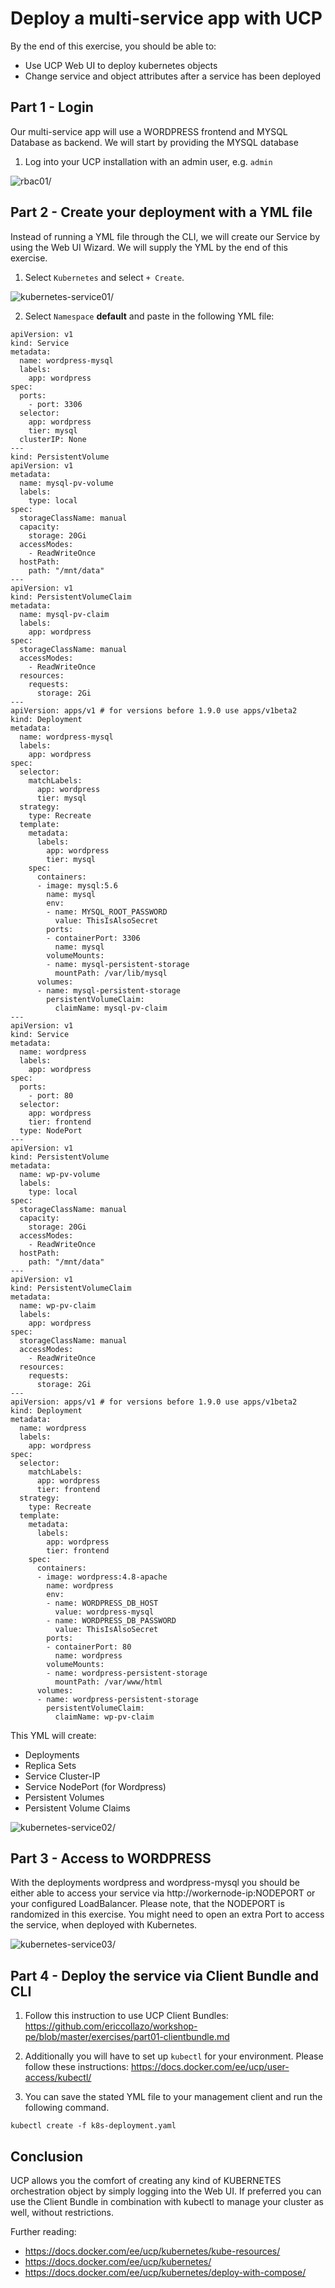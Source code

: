 # Deploy a multi-service app with UCP

By the end of this exercise, you should be able to:

 - Use UCP Web UI to deploy kubernetes objects
 - Change service and object attributes after a service has been deployed


## Part 1 - Login

Our multi-service app will use a WORDPRESS frontend and MYSQL Database as backend. We will start by providing the MYSQL database

1. Log into your UCP installation with an admin user, e.g. `admin`

![rbac01](../images/rbac01.png)/


## Part 2 - Create your deployment with a YML file

Instead of running a YML file through the CLI, we will create our Service by using the Web UI Wizard. We will supply the YML by the end of this exercise.

1. Select `Kubernetes` and select `+ Create`.

![kubernetes-service01](../images/kubernetes-service01.png)/

2. Select `Namespace` **default** and paste in the following YML file:

```
apiVersion: v1
kind: Service
metadata:
  name: wordpress-mysql
  labels:
    app: wordpress
spec:
  ports:
    - port: 3306
  selector:
    app: wordpress
    tier: mysql
  clusterIP: None
---
kind: PersistentVolume
apiVersion: v1
metadata:
  name: mysql-pv-volume
  labels:
    type: local
spec:
  storageClassName: manual
  capacity:
    storage: 20Gi
  accessModes:
    - ReadWriteOnce
  hostPath:
    path: "/mnt/data"
---
apiVersion: v1
kind: PersistentVolumeClaim
metadata:
  name: mysql-pv-claim
  labels:
    app: wordpress
spec:
  storageClassName: manual
  accessModes:
    - ReadWriteOnce
  resources:
    requests:
      storage: 2Gi
---
apiVersion: apps/v1 # for versions before 1.9.0 use apps/v1beta2
kind: Deployment
metadata:
  name: wordpress-mysql
  labels:
    app: wordpress
spec:
  selector:
    matchLabels:
      app: wordpress
      tier: mysql
  strategy:
    type: Recreate
  template:
    metadata:
      labels:
        app: wordpress
        tier: mysql
    spec:
      containers:
      - image: mysql:5.6
        name: mysql
        env:
        - name: MYSQL_ROOT_PASSWORD
          value: ThisIsAlsoSecret
        ports:
        - containerPort: 3306
          name: mysql
        volumeMounts:
        - name: mysql-persistent-storage
          mountPath: /var/lib/mysql
      volumes:
      - name: mysql-persistent-storage
        persistentVolumeClaim:
          claimName: mysql-pv-claim
---
apiVersion: v1
kind: Service
metadata:
  name: wordpress
  labels:
    app: wordpress
spec:
  ports:
    - port: 80
  selector:
    app: wordpress
    tier: frontend
  type: NodePort
---
apiVersion: v1
kind: PersistentVolume
metadata:
  name: wp-pv-volume
  labels:
    type: local
spec:
  storageClassName: manual
  capacity:
    storage: 20Gi
  accessModes:
    - ReadWriteOnce
  hostPath:
    path: "/mnt/data"
---
apiVersion: v1
kind: PersistentVolumeClaim
metadata:
  name: wp-pv-claim
  labels:
    app: wordpress
spec:
  storageClassName: manual
  accessModes:
    - ReadWriteOnce
  resources:
    requests:
      storage: 2Gi
---
apiVersion: apps/v1 # for versions before 1.9.0 use apps/v1beta2
kind: Deployment
metadata:
  name: wordpress
  labels:
    app: wordpress
spec:
  selector:
    matchLabels:
      app: wordpress
      tier: frontend
  strategy:
    type: Recreate
  template:
    metadata:
      labels:
        app: wordpress
        tier: frontend
    spec:
      containers:
      - image: wordpress:4.8-apache
        name: wordpress
        env:
        - name: WORDPRESS_DB_HOST
          value: wordpress-mysql
        - name: WORDPRESS_DB_PASSWORD
          value: ThisIsAlsoSecret         
        ports:
        - containerPort: 80
          name: wordpress
        volumeMounts:
        - name: wordpress-persistent-storage
          mountPath: /var/www/html
      volumes:
      - name: wordpress-persistent-storage
        persistentVolumeClaim:
          claimName: wp-pv-claim
```

This YML will create:
- Deployments
- Replica Sets
- Service Cluster-IP
- Service NodePort (for Wordpress)
- Persistent Volumes
- Persistent Volume Claims

![kubernetes-service02](../images/kubernetes-service02.png)/

## Part 3 - Access to WORDPRESS

With the deployments wordpress and wordpress-mysql you should be either able to access your service via http://workernode-ip:NODEPORT or your configured LoadBalancer. Please note, that the NODEPORT is randomized in this exercise. You might need to open an extra Port to access the service, when deployed with Kubernetes.

![kubernetes-service03](../images/kubernetes-service03.png)/

## Part 4 - Deploy the service via Client Bundle and CLI

1. Follow this instruction to use UCP Client Bundles: https://github.com/ericcollazo/workshop-pe/blob/master/exercises/part01-clientbundle.md 

2. Additionally you will have to set up `kubectl` for your environment. Please follow these instructions: https://docs.docker.com/ee/ucp/user-access/kubectl/ 

3. You can save the stated YML file to your management client and run the following command.

```
kubectl create -f k8s-deployment.yaml
```

## Conclusion

UCP allows you the comfort of creating any kind of KUBERNETES orchestration object by simply logging into the Web UI. If preferred you can use the Client Bundle in combination with kubectl to manage your cluster as well, without restrictions.

Further reading: 

- https://docs.docker.com/ee/ucp/kubernetes/kube-resources/
- https://docs.docker.com/ee/ucp/kubernetes/
- https://docs.docker.com/ee/ucp/kubernetes/deploy-with-compose/


